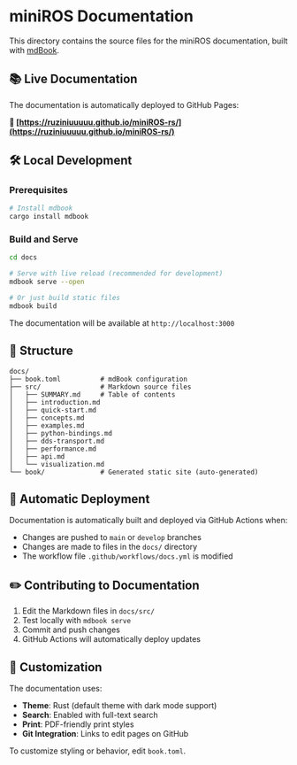 # miniROS Documentation

This directory contains the source files for the miniROS documentation, built with [mdBook](https://rust-lang.github.io/mdBook/).

## 📚 Live Documentation

The documentation is automatically deployed to GitHub Pages:

**🔗 [https://ruziniuuuuu.github.io/miniROS-rs/](https://ruziniuuuuu.github.io/miniROS-rs/)**

## 🛠️ Local Development

### Prerequisites
```bash
# Install mdbook
cargo install mdbook
```

### Build and Serve
```bash
cd docs

# Serve with live reload (recommended for development)
mdbook serve --open

# Or just build static files
mdbook build
```

The documentation will be available at `http://localhost:3000`

## 📁 Structure

```
docs/
├── book.toml          # mdBook configuration
├── src/               # Markdown source files
│   ├── SUMMARY.md     # Table of contents
│   ├── introduction.md
│   ├── quick-start.md
│   ├── concepts.md
│   ├── examples.md
│   ├── python-bindings.md
│   ├── dds-transport.md
│   ├── performance.md
│   ├── api.md
│   └── visualization.md
└── book/              # Generated static site (auto-generated)
```

## 🚀 Automatic Deployment

Documentation is automatically built and deployed via GitHub Actions when:
- Changes are pushed to `main` or `develop` branches
- Changes are made to files in the `docs/` directory
- The workflow file `.github/workflows/docs.yml` is modified

## ✏️ Contributing to Documentation

1. Edit the Markdown files in `docs/src/`
2. Test locally with `mdbook serve`
3. Commit and push changes
4. GitHub Actions will automatically deploy updates

## 🎨 Customization

The documentation uses:
- **Theme**: Rust (default theme with dark mode support)
- **Search**: Enabled with full-text search
- **Print**: PDF-friendly print styles
- **Git Integration**: Links to edit pages on GitHub

To customize styling or behavior, edit `book.toml`. 